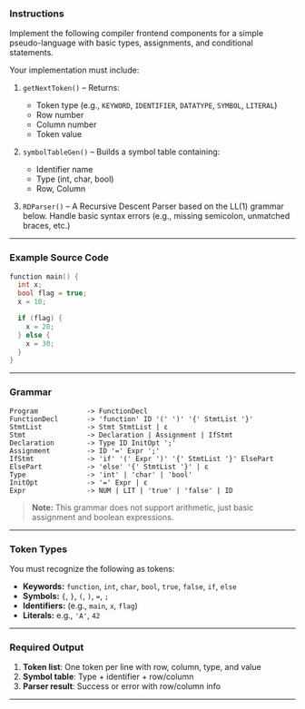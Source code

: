 ### **Instructions**

Implement the following compiler frontend components for a simple pseudo-language with basic types, assignments, and conditional statements.

Your implementation must include:

1. `getNextToken()` – Returns:

    - Token type (e.g., `KEYWORD`, `IDENTIFIER`, `DATATYPE`, `SYMBOL`, `LITERAL`)
    - Row number
    - Column number
    - Token value

2. `symbolTableGen()` – Builds a symbol table containing:

    - Identifier name
    - Type (int, char, bool)
    - Row, Column

3. `RDParser()` – A Recursive Descent Parser based on the LL(1) grammar below. Handle basic syntax errors (e.g., missing semicolon, unmatched braces, etc.)

---

### **Example Source Code**

```c
function main() {
  int x;
  bool flag = true;
  x = 10;

  if (flag) {
    x = 20;
  } else {
    x = 30;
  }
}
```

---

### **Grammar**

```
Program            -> FunctionDecl
FunctionDecl       -> 'function' ID '(' ')' '{' StmtList '}'
StmtList           -> Stmt StmtList | ε
Stmt               -> Declaration | Assignment | IfStmt
Declaration        -> Type ID InitOpt ';'
Assignment         -> ID '=' Expr ';'
IfStmt             -> 'if' '(' Expr ')' '{' StmtList '}' ElsePart
ElsePart           -> 'else' '{' StmtList '}' | ε
Type               -> 'int' | 'char' | 'bool'
InitOpt            -> '=' Expr | ε
Expr               -> NUM | LIT | 'true' | 'false' | ID
```

> **Note:** This grammar does not support arithmetic, just basic assignment and boolean expressions.

---

### **Token Types**

You must recognize the following as tokens:

-   **Keywords:** `function`, `int`, `char`, `bool`, `true`, `false`, `if`, `else`
-   **Symbols:** `{`, `}`, `(`, `)`, `=`, `;`
-   **Identifiers:** (e.g., `main`, `x`, `flag`)
-   **Literals:** e.g., `'A'`, `42`

---

### **Required Output**

1. **Token list**: One token per line with row, column, type, and value
2. **Symbol table**: Type + identifier + row/column
3. **Parser result**: Success or error with row/column info

---
